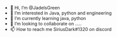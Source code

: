 - 👋 Hi, I’m @JadeIsGreen
- 👀 I’m interested in Java, python and engineering
- 🌱 I’m currently learning java, python
- 💞️ I’m looking to collaborate on .....
- 📫 How to reach me SiriusDark#1320 on discord

<!---
JadeIsGreen/JadeIsGreen is a ✨ special ✨ repository because its `README.md` (this file) appears on your GitHub profile.
You can click the Preview link to take a look at your changes.
--->
